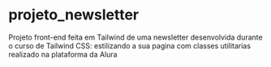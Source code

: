 # projeto_newsletter
Projeto front-end feita em Tailwind de uma newsletter desenvolvida durante o curso de Tailwind CSS: estilizando a sua pagina com classes utilitarias realizado na plataforma da Alura
